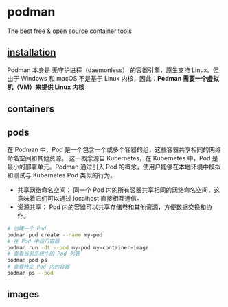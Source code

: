 # podman

The best free & open source container tools

## [installation](https://podman.io/docs/installation)

Podman 本身是 无守护进程（daemonless） 的容器引擎，原生支持 Linux。但由于 Windows 和 macOS 不是基于 Linux 内核，因此：**Podman 需要一个虚拟机（VM）来提供 Linux 内核**

## containers

## pods

在 Podman 中，Pod 是一个包含一个或多个容器的组，这些容器共享相同的网络命名空间和其他资源。
这一概念源自 Kubernetes，在 Kubernetes 中，Pod 是最小的部署单元。Podman 通过引入 Pod 的概念，使用户能够在本地环境中模拟和测试与 Kubernetes Pod 类似的行为。

- 共享网络命名空间： 同一个 Pod 内的所有容器共享相同的网络命名空间，这意味着它们可以通过 localhost 直接相互通信。
- 资源共享： Pod 内的容器可以共享存储卷和其他资源，方便数据交换和协作。

```bash
# 创建一个 Pod
podman pod create --name my-pod
# 在 Pod 中运行容器
podman run -dt --pod my-pod my-container-image
# 查看当前系统中的 Pod 列表
podman pod ps
# 查看特定 Pod 内的容器
podman ps --pod
```

## images

